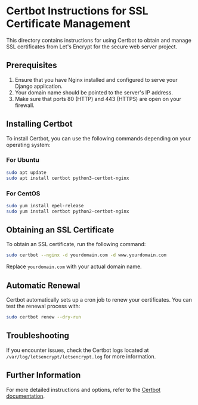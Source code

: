 # Certbot Instructions for SSL Certificate Management

This directory contains instructions for using Certbot to obtain and manage SSL certificates from Let's Encrypt for the secure web server project.

## Prerequisites

1. Ensure that you have Nginx installed and configured to serve your Django application.
2. Your domain name should be pointed to the server's IP address.
3. Make sure that ports 80 (HTTP) and 443 (HTTPS) are open on your firewall.

## Installing Certbot

To install Certbot, you can use the following commands depending on your operating system:

### For Ubuntu

```bash
sudo apt update
sudo apt install certbot python3-certbot-nginx
```

### For CentOS

```bash
sudo yum install epel-release
sudo yum install certbot python2-certbot-nginx
```

## Obtaining an SSL Certificate

To obtain an SSL certificate, run the following command:

```bash
sudo certbot --nginx -d yourdomain.com -d www.yourdomain.com
```

Replace `yourdomain.com` with your actual domain name.

## Automatic Renewal

Certbot automatically sets up a cron job to renew your certificates. You can test the renewal process with:

```bash
sudo certbot renew --dry-run
```

## Troubleshooting

If you encounter issues, check the Certbot logs located at `/var/log/letsencrypt/letsencrypt.log` for more information.

## Further Information

For more detailed instructions and options, refer to the [Certbot documentation](https://certbot.eff.org/docs/).